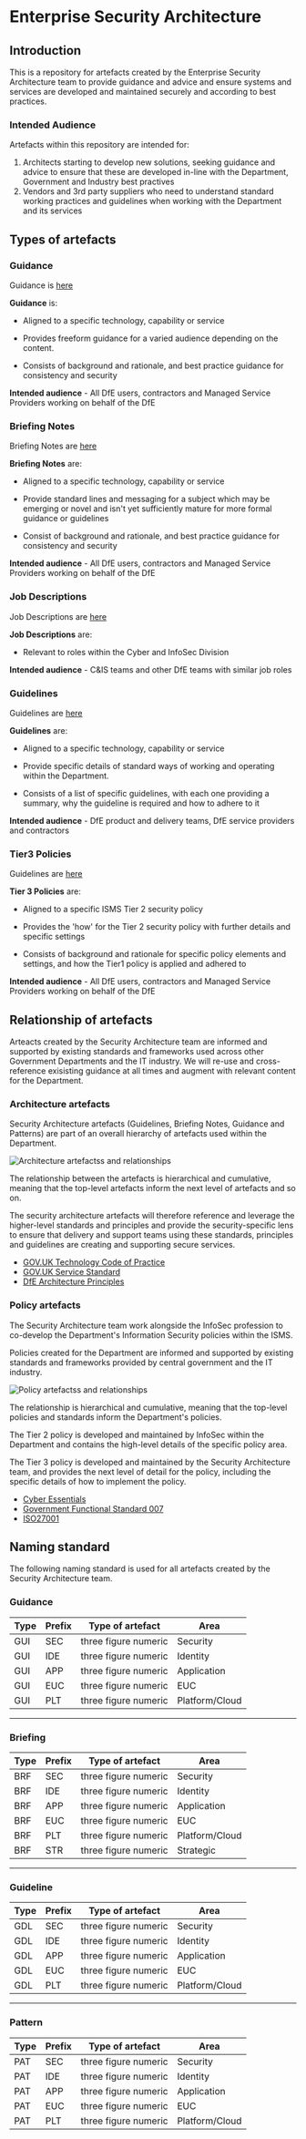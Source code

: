 # Enterprise Security Architecture

## Introduction

This is a repository for artefacts created by the Enterprise Security Architecture team to provide guidance and advice and ensure systems and services are developed and maintained securely and according to best practices.

### Intended Audience
Artefacts within this repository are intended for:

1. Architects starting to develop new solutions, seeking guidance and advice to ensure that these are developed in-line with the Department, Government and Industry best practives
2. Vendors and 3rd party suppliers who need to understand standard working practices and guidelines when working with the Department and its services

## Types of artefacts

### Guidance

Guidance is [here](https://github.com/DFE-Digital/Enterprise-Security-Architecture/tree/main/Guidance)

**Guidance** is:

* Aligned to a specific technology, capability or service

* Provides freeform guidance for a varied audience depending on the content.

* Consists of background and rationale, and best practice guidance for consistency and security

**Intended audience** - All DfE users, contractors and Managed Service Providers working on behalf of the DfE

### Briefing Notes

Briefing Notes are [here](https://github.com/DFE-Digital/Enterprise-Security-Architecture/tree/main/Briefing-Notes)

**Briefing Notes** are:

* Aligned to a specific technology, capability or service

* Provide standard lines and messaging for a subject which may be emerging or novel and isn't yet sufficiently mature for more formal guidance or guidelines

* Consist of background and rationale, and best practice guidance for consistency and security

**Intended audience** - All DfE users, contractors and Managed Service Providers working on behalf of the DfE

### Job Descriptions

Job Descriptions are [here](https://github.com/DFE-Digital/Enterprise-Security-Architecture/tree/main/Job-Descriptions)

**Job Descriptions** are:

* Relevant to roles within the Cyber and InfoSec Division

**Intended audience** - C&IS teams and other DfE teams with similar job roles

### Guidelines

Guidelines are [here](https://github.com/DFE-Digital/Enterprise-Security-Architecture/tree/main/Guidelines)

**Guidelines** are:

* Aligned to a specific technology, capability or service

* Provide specific details of standard ways of working and operating within the Department.

* Consists of a list of specific guidelines, with each one providing a summary, why the guideline is required and how to adhere to it

**Intended audience** - DfE product and delivery teams, DfE service providers and contractors

### Tier3 Policies

Guidelines are [here](https://github.com/DFE-Digital/Enterprise-Security-Architecture/tree/main/Tier3-Policies)

**Tier 3 Policies** are:

* Aligned to a specific ISMS Tier 2 security policy

* Provides the 'how' for the Tier 2 security policy with further details and specific settings

* Consists of background and rationale for specific policy elements and settings, and how the Tier1 policy is applied and adhered to

**Intended audience** - All DfE users, contractors and Managed Service Providers working on behalf of the DfE

## Relationship of artefacts

Arteacts created by the Security Architecture team are informed and supported by existing standards and frameworks used across other Government Departments and the IT industry. We will re-use and cross-reference exisisting guidance at all times and augment with relevant content for the Department.

### Architecture artefacts

Security Architecture artefacts (Guidelines, Briefing Notes, Guidance and Patterns) are part of an overall hierarchy of artefacts used within the Department.

![*Architecture artefactss and relationships*](images/architecture-artefacts.png)

The relationship between the artefacts is hierarchical and cumulative, meaning that the top-level artefacts inform the next level of artefacts and so on.

The security architecture artefacts will therefore reference and leverage the higher-level standards and principles and provide the security-specific lens to ensure that delivery and support teams using these standards, principles and guidelines are creating and supporting secure services.

* [GOV.UK Technology Code of Practice](https://www.gov.uk/guidance/the-technology-code-of-practice)
* [GOV.UK Service Standard](https://www.gov.uk/service-manual/service-standard)
* [DfE Architecture Principles](https://dfe-digital.github.io/architecture/principles/enterprise-architecture-principles/#enterprise-architecture-principles)


### Policy artefacts

The Security Architecture team work alongside the InfoSec profession to co-develop the Department's Information Security policies within the ISMS.

Policies created for the Department are informed and supported by existing standards and frameworks provided by central government and the IT industry.

![*Policy artefactss and relationships*](images/policy-artefacts.png)

The relationship is hierarchical and cumulative, meaning that the top-level policies and standards inform the Department's policies.

The Tier 2 policy is developed and maintained by InfoSec within the Department and contains the high-level details of the specific policy area.

The Tier 3 policy is developed and maintained by the Security Architecture team, and provides the next level of detail for the policy, including the specific details of how to implement the policy.

* [Cyber Essentials](https://www.ncsc.gov.uk/cyberessentials/overview)
* [Government Functional Standard 007](https://www.gov.uk/government/publications/government-functional-standard-govs-007-security)
* [ISO27001](https://www.iso.org/isoiec-27001-information-security.html)


## Naming standard

The following naming standard is used for all artefacts created by the Security Architecture team.



### Guidance
| Type | Prefix | Type of artefact | Area |
| --- | ---| ---| ---|
| GUI| SEC | three figure numeric | Security|
| GUI| IDE | three figure numeric | Identity|
| GUI| APP | three figure numeric | Application|
| GUI| EUC | three figure numeric | EUC|
| GUI| PLT | three figure numeric | Platform/Cloud|
---

### Briefing
| Type | Prefix | Type of artefact | Area |
| --- | ---| ---| ---|
| BRF| SEC | three figure numeric | Security|
| BRF| IDE | three figure numeric | Identity|
| BRF| APP | three figure numeric | Application|
| BRF| EUC | three figure numeric | EUC|
| BRF| PLT | three figure numeric | Platform/Cloud|
| BRF| STR | three figure numeric | Strategic|
---

### Guideline
| Type | Prefix | Type of artefact | Area |
| --- | ---| ---| ---|
| GDL| SEC | three figure numeric | Security|
| GDL| IDE | three figure numeric | Identity|
| GDL| APP | three figure numeric | Application|
| GDL| EUC | three figure numeric | EUC|
| GDL| PLT | three figure numeric | Platform/Cloud|
---

### Pattern
| Type | Prefix | Type of artefact | Area |
| --- | ---| ---| ---|
| PAT| SEC | three figure numeric | Security|
| PAT| IDE | three figure numeric | Identity|
| PAT| APP | three figure numeric | Application|
| PAT| EUC | three figure numeric | EUC|
| PAT| PLT | three figure numeric | Platform/Cloud|

